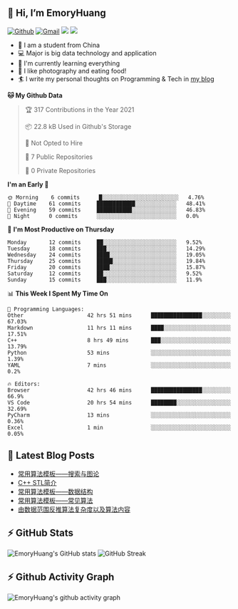 ## 👋 Hi, I’m EmoryHuang
[![Github](https://img.shields.io/badge/-Github-000?style=flat&logo=Github&logoColor=white)](https://github.com/emoryhuang)
[![Gmail](https://img.shields.io/badge/-Gmail-c14438?style=flat&logo=Gmail&logoColor=white)](mailto:vunihbolvep@gmail.com)
![](https://komarev.com/ghpvc/?username=EmoryHuang)
![](https://img.shields.io/badge/build-passing-brightgreen)
- 🧐 I am a student from China
- 💻 Major is big data technology and application
- 🌱 I'm currently learning everything
- 👯 I like photography and eating food!
- 🏄‍ I write my personal thoughts on Programming & Tech in [my blog](emoryhuang.github.io)

<!--START_SECTION:waka-->
**🐱 My Github Data** 

> 🏆 317 Contributions in the Year 2021
 > 
> 📦 22.8 kB Used in Github's Storage 
 > 
> 🚫 Not Opted to Hire
 > 
> 📜 7 Public Repositories 
 > 
> 🔑 0 Private Repositories  
 > 
**I'm an Early 🐤** 

```text
🌞 Morning    6 commits      █░░░░░░░░░░░░░░░░░░░░░░░░   4.76% 
🌆 Daytime    61 commits     ████████████░░░░░░░░░░░░░   48.41% 
🌃 Evening    59 commits     ███████████░░░░░░░░░░░░░░   46.83% 
🌙 Night      0 commits      ░░░░░░░░░░░░░░░░░░░░░░░░░   0.0%

```
📅 **I'm Most Productive on Thursday** 

```text
Monday       12 commits     ██░░░░░░░░░░░░░░░░░░░░░░░   9.52% 
Tuesday      18 commits     ███░░░░░░░░░░░░░░░░░░░░░░   14.29% 
Wednesday    24 commits     ████░░░░░░░░░░░░░░░░░░░░░   19.05% 
Thursday     25 commits     █████░░░░░░░░░░░░░░░░░░░░   19.84% 
Friday       20 commits     ████░░░░░░░░░░░░░░░░░░░░░   15.87% 
Saturday     12 commits     ██░░░░░░░░░░░░░░░░░░░░░░░   9.52% 
Sunday       15 commits     ███░░░░░░░░░░░░░░░░░░░░░░   11.9%

```


📊 **This Week I Spent My Time On** 

```text
💬 Programming Languages: 
Other                    42 hrs 51 mins      ████████████████░░░░░░░░░   67.03% 
Markdown                 11 hrs 11 mins      ████░░░░░░░░░░░░░░░░░░░░░   17.51% 
C++                      8 hrs 49 mins       ███░░░░░░░░░░░░░░░░░░░░░░   13.79% 
Python                   53 mins             ░░░░░░░░░░░░░░░░░░░░░░░░░   1.39% 
YAML                     7 mins              ░░░░░░░░░░░░░░░░░░░░░░░░░   0.2%

🔥 Editors: 
Browser                  42 hrs 46 mins      ████████████████░░░░░░░░░   66.9% 
VS Code                  20 hrs 54 mins      ████████░░░░░░░░░░░░░░░░░   32.69% 
PyCharm                  13 mins             ░░░░░░░░░░░░░░░░░░░░░░░░░   0.36% 
Excel                    1 min               ░░░░░░░░░░░░░░░░░░░░░░░░░   0.05%

```


<!--END_SECTION:waka-->

## 📕 Latest Blog Posts
<!-- STACKOVERFLOW:START -->
- [常用算法模板——搜索与图论](https://emoryhuang.cn/blog/4096131275.html)
- [C++ STL简介](https://emoryhuang.cn/blog/1876408705.html)
- [常用算法模板——数据结构](https://emoryhuang.cn/blog/2146740120.html)
- [常用算法模板——常见算法](https://emoryhuang.cn/blog/2731339405.html)
- [由数据范围反推算法复杂度以及算法内容](https://emoryhuang.cn/blog/2653263923.html)
<!-- STACKOVERFLOW:END -->

## ⚡ GitHub Stats
![EmoryHuang's GitHub stats](https://github-readme-stats.vercel.app/api?username=EmoryHuang&show_icons=true&theme=tokyonight)
![GitHub Streak](https://github-readme-streak-stats.herokuapp.com/?user=EmoryHuang&theme=tokyonight)


## ⚡ Github Activity Graph
![EmoryHuang's github activity graph](https://activity-graph.herokuapp.com/graph?username=EmoryHuang&theme=dracula)

<!---
EmoryHuang/EmoryHuang is a ✨ special ✨ repository because its `README.md` (this file) appears on your GitHub profile.
You can click the Preview link to take a look at your changes.
--->

